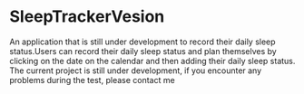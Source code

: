 # SleepTrackerVesion
An application that is still under development to record their daily sleep status.Users can record their daily sleep status and plan themselves by clicking on the date on the calendar and then adding their daily sleep status. The current project is still under development, if you encounter any problems during the test, please contact me
